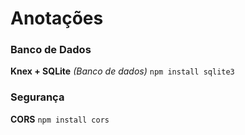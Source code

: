 # Anotações

### Banco de Dados

**Knex + SQLite** *(Banco de dados)* `npm install sqlite3`

### Segurança
**CORS** `npm install cors` 